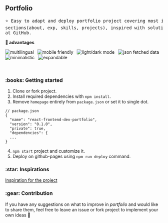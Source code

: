 
<h2>Portfolio</h2>

<pre>
⭐ Easy to adapt and deploy portfolio project covering most important 
sections(about, exp, skills, projects), inspired with solutions found 
at GitHub.
</pre>

<strong>:crown: advantages</strong>

<img src="https://img.shields.io/badge/-multilingual-blue" alt="multilingual"/> &nbsp; <img src="https://img.shields.io/badge/-mobile friendly-blue" alt="mobile friendly"/> &nbsp; <img src="https://img.shields.io/badge/-light/dark mode-blue" alt="light/dark mode"/> &nbsp; <img src="https://img.shields.io/badge/-json fetched data-blue" alt="json fetched data"/> &nbsp; <img src="https://img.shields.io/badge/-minimalistic-blue" alt="minimalistic"/> &nbsp; <img src="https://img.shields.io/badge/-expandable-blue" alt="expandable"/>

<br/>

<h3>:books: Getting started</h3>

1. Clone or fork project.
2. Install required dependencies with `npm install`.
3. Remove `homepage` entirely from `package.json` or set it to single dot. 

```
// package.json
{
  "name": "react-frontend-dev-portfolio",
  "version": "0.1.0",
  "private": true,
  "dependencies": {
  ...
}
```

4. `npm start` project and customize it.
5. Deploy on github-pages using `npm run deploy` command.


<h3>:star: Inspirations</h3>

<a href="https://github.com/Dorota1997/react-frontend-dev-portfolio">Inspiration for the project</a> <br/>

<h3>:gear: Contribution</h3>

If you have any suggestions on what to improve in <em>portfolio</em> and would like to share them, feel free to leave an issue or fork project to implement your own ideas :slightly_smiling_face:

